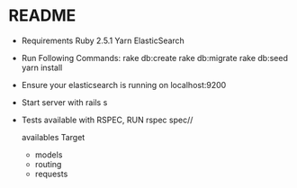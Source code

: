 # README

* Requirements
  Ruby 2.5.1
  Yarn
  ElasticSearch

* Run Following Commands:
  rake db:create
  rake db:migrate
  rake db:seed
  yarn install

* Ensure your elasticsearch is running on localhost:9200

* Start server with rails s

* Tests available with RSPEC, RUN
  rspec spec/<DesiredTarget>/<TestName>

  availables Target
    - models
    - routing
    - requests
